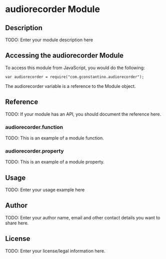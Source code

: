 # audiorecorder Module

## Description

TODO: Enter your module description here

## Accessing the audiorecorder Module

To access this module from JavaScript, you would do the following:

    var audiorecorder = require("com.gconstantino.audiorecorder");

The audiorecorder variable is a reference to the Module object.

## Reference

TODO: If your module has an API, you should document
the reference here.

### audiorecorder.function

TODO: This is an example of a module function.

### audiorecorder.property

TODO: This is an example of a module property.

## Usage

TODO: Enter your usage example here

## Author

TODO: Enter your author name, email and other contact
details you want to share here.

## License

TODO: Enter your license/legal information here.
